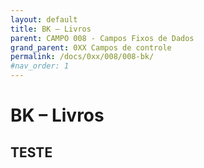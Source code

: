 ```yaml
---
layout: default
title: BK – Livros
parent: CAMPO 008 - Campos Fixos de Dados
grand_parent: 0XX Campos de controle
permalink: /docs/0xx/008/008-bk/
#nav_order: 1
---
```

# BK – Livros


## TESTE